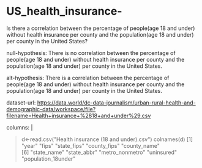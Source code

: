 # US_health_insurance-
Is there a correlation between the percentage of people(age 18 and under) without health insurance per county and the population(age 18 and under) per county in the United States?

null-hypothesis: There is no correlation between the percentage of people(age 18 and under) without health insurance per county and the population(age 18 and under) per county in the United States.

alt-hypothesis: There is a correlation between the percentage of people(age 18 and under) without health insurance per county and the population(age 18 and under) per county in the United States.

dataset-url: https://data.world/dc-data-journalism/urban-rural-health-and-demographic-data/workspace/file?filename=Health+insurance+%2818+and+under%29.csv

columns: |
  > d<-read.csv("Health insurance (18 and under).csv")
  > colnames(d)
   [1] "year"               "fips"               "state_fips"         "county_fips"        "county_name"       
   [6] "state_name"         "state_abbr"         "metro_nonmetro"     "uninsured"          "population_18under"
